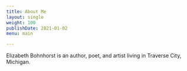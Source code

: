 ```yaml
---
title: About Me
layout: single
weight: 100
publishDate: 2021-01-02
menu: main

---
```

Elizabeth Bohnhorst is an author, poet, and artist living in Traverse City, Michigan.